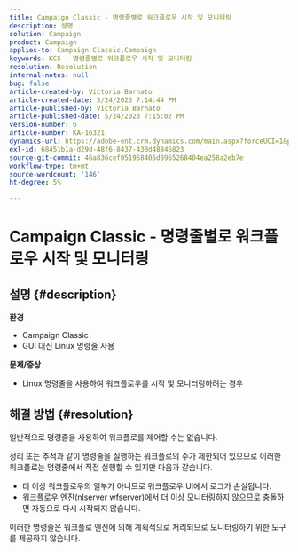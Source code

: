 ```yaml
---
title: Campaign Classic - 명령줄별로 워크플로우 시작 및 모니터링
description: 설명
solution: Campaign
product: Campaign
applies-to: Campaign Classic,Campaign
keywords: KCS - 명령줄별로 워크플로우 시작 및 모니터링
resolution: Resolution
internal-notes: null
bug: false
article-created-by: Victoria Barnato
article-created-date: 5/24/2023 7:14:44 PM
article-published-by: Victoria Barnato
article-published-date: 5/24/2023 7:15:02 PM
version-number: 6
article-number: KA-16321
dynamics-url: https://adobe-ent.crm.dynamics.com/main.aspx?forceUCI=1&pagetype=entityrecord&etn=knowledgearticle&id=79b3a63a-67fa-ed11-8849-6045bd006b3d
exl-id: 68451b1a-d29d-48f6-8437-438d48846823
source-git-commit: 46a836cef051968405d8965268404ea258a2eb7e
workflow-type: tm+mt
source-wordcount: '146'
ht-degree: 5%

---
```


# Campaign Classic - 명령줄별로 워크플로우 시작 및 모니터링

## 설명 {#description}

<b>환경</b>
- Campaign Classic
- GUI 대신 Linux 명령줄 사용

<b>문제/증상</b>
- Linux 명령줄을 사용하여 워크플로우를 시작 및 모니터링하려는 경우



## 해결 방법 {#resolution}


일반적으로 명령줄을 사용하여 워크플로를 제어할 수는 없습니다.

정리 또는 추적과 같이 명령줄을 실행하는 워크플로의 수가 제한되어 있으므로 이러한 워크플로는 명령줄에서 직접 실행할 수 있지만 다음과 같습니다.

- 더 이상 워크플로우의 일부가 아니므로 워크플로우 UI에서 로그가 손실됩니다.
- 워크플로우 엔진(nlserver wfserver)에서 더 이상 모니터링하지 않으므로 충돌하면 자동으로 다시 시작되지 않습니다.


이러한 명령줄은 워크플로 엔진에 의해 계획적으로 처리되므로 모니터링하기 위한 도구를 제공하지 않습니다.
